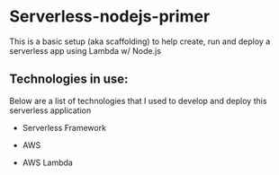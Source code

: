 # Serverless-nodejs-primer
This is a basic setup (aka scaffolding) to help create, run and deploy a serverless app using Lambda w/ Node.js

## Technologies in use:
Below are a list of technologies that I used to develop and deploy this serverless application

* Serverless Framework

* AWS

* AWS Lambda




